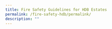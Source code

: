 ```yaml
---
title: Fire Safety Guidelines for HDB Estates
permalink: /fire-safety-hdb/permalink/
description: ""
---
```

